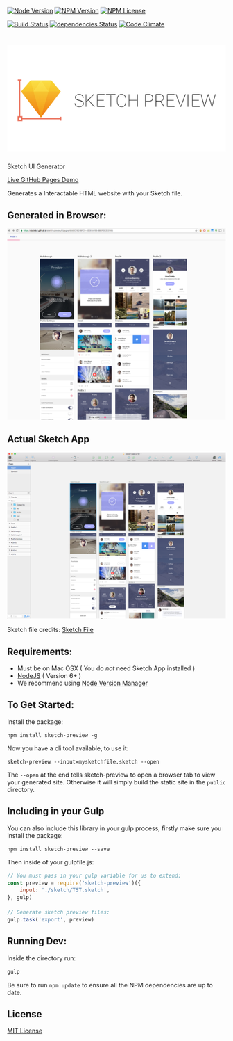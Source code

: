 [![Node Version](https://img.shields.io/node/v/sketch-preview.svg?maxAge=60)](https://www.npmjs.com/package/sketch-preview) [![NPM Version](https://img.shields.io/npm/v/sketch-preview.svg?maxAge=60)](https://www.npmjs.com/package/sketch-preview) [![NPM License](https://img.shields.io/npm/l/sketch-preview.svg?maxAge=60)](https://www.npmjs.com/package/sketch-preview) 

[![Build Status](https://drone.stackdot.com/api/badges/stackdot/sketch-preview/status.svg?maxAge=60)](https://drone.stackdot.com/stackdot/sketch-preview) [![dependencies Status](https://img.shields.io/david/stackdot/sketch-preview.svg?maxAge=60)](https://david-dm.org/stackdot/sketch-preview) [![Code Climate](https://codeclimate.com/github/stackdot/sketch-preview/badges/gpa.svg)](https://codeclimate.com/github/stackdot/sketch-preview)


![alt text](screens/logo.png "Sketch Preview")
===

Sketch UI Generator

[Live GitHub Pages Demo](https://stackdot.github.io/sketch-preview/#/pages/4648C1B2-BFC9-40DE-A196-BBEF0C2E3165)

Generates a Interactable HTML website with your Sketch file.

## Generated in Browser:
![alt text](screens/generated.png "Generated Preview")

## Actual Sketch App
![alt text](screens/sketch.png "Sketch App")


Sketch file credits: [Sketch File](http://www.sketchappsources.com/free-source/1985-social-app-sketch-freebie-resource.html)






Requirements:
---

- Must be on Mac OSX ( You do *not* need Sketch App installed )
- [NodeJS](https://nodejs.org/en/download/) ( Version 6+ )
 - We recommend using [Node Version Manager](https://github.com/creationix/nvm)






To Get Started:
---

Install the package:
		
	npm install sketch-preview -g

Now you have a cli tool available, to use it:
	
	sketch-preview --input=mysketchfile.sketch --open

The `--open` at the end tells sketch-preview to open a browser tab to view your generated site. Otherwise it will simply build the static site in the `public` directory.







Including in your Gulp
---

You can also include this library in your gulp process, firstly make sure you install the package:

	npm install sketch-preview --save

Then inside of your gulpfile.js:

```javascript
// You must pass in your gulp variable for us to extend:
const preview = require('sketch-preview')({
	input: './sketch/TST.sketch',
}, gulp)

// Generate sketch preview files:
gulp.task('export', preview)
```







Running Dev:
---

Inside the directory run:

```bash
gulp
```

Be sure to run `npm update` to ensure all the NPM dependencies are up to date.







License
----

[MIT License](http://en.wikipedia.org/wiki/MIT_License)

